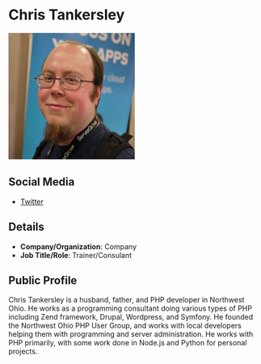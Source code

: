 
# Chris Tankersley
![image](images/chris-tankersley.jpg)

## Social Media

* [Twitter](https://www.twitter.com/dragonmantank) 


## Details

* **Company/Organization**: Company
* **Job Title/Role**: Trainer/Consulant

## Public Profile

Chris Tankersley is a husband, father, and PHP developer in Northwest Ohio. He works as a programming consultant doing various types of PHP including Zend framework, Drupal, Wordpress, and Symfony. He founded the Northwest Ohio PHP User Group, and works with local developers helping them with programming and server administration. He works with PHP primarily, with some work done in Node.js and Python for personal projects.

